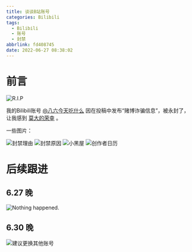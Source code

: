 ```yaml
---
title: 谈谈B站账号
categories: Bilibili
tags:
  - Bilibili
  - 账号
  - 封禁
abbrlink: fd408745
date: 2022-06-27 08:38:02
---
```

# 前言
![R.I.P](/img/bili/tombstone.webp)

我的Bilibili账号 [@八六今天吃什么](https://space.bilibili.com/381983110) 因在投稿中发布“赌博诈骗信息”，被永封了，让我感到 [莫大的荣幸](https://space.bilibili.com/381983110/fans/fans) 。

一些图片：

![封禁理由](/img/bili/ban.webp)
![封禁原因](/img/bili/video.webp)
![小黑屋](/img/bili/blackroom.webp)
![创作者日历](/img/bili/calendar.webp)

# 后续跟进

## 6.27 晚

![Nothing happened.](/img/bili/0627n.webp)

## 6.30 晚

![建议更换其他账号](/img/bili/0630n.webp)
